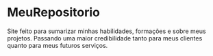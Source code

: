# MeuRepositorio
Site feito para sumarizar minhas habilidades, formações e sobre meus projetos. Passando uma maior credibilidade tanto para meus clientes quanto para meus futuros serviços.
